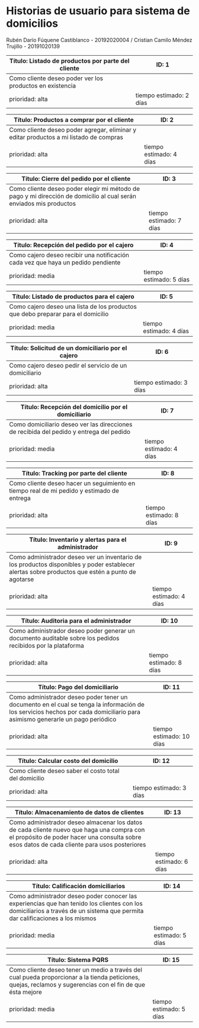 # Historias de usuario para sistema de domicilios
Rubén Darío Fúquene Castiblanco - 20192020004 / Cristian Camilo Méndez Trujillo - 20191020139

| Título: Listado de productos por parte del cliente  | ID: 1 |
| ------------- | ------------- |
| Como cliente deseo poder ver los productos en existencia |
| prioridad: alta  | tiempo estimado: 2 días |

| Título: Productos a comprar por el cliente  | ID: 2 |
| ------------- | ------------- |
| Como cliente deseo poder agregar, eliminar y editar productos a mi listado de compras |
| prioridad: alta  | tiempo estimado: 4 días |

| Título: Cierre del pedido por el cliente  | ID: 3 |
| ------------- | ------------- |
| Como cliente deseo poder elegir mi método de pago y mi dirección de domicilio al cual serán enviados mis productos |
| prioridad: alta  | tiempo estimado: 7 días |

| Título: Recepción del pedido por el cajero | ID: 4 |
| ------------- | ------------- |
| Como cajero deseo recibir una notificación cada vez que haya un pedido pendiente |
| prioridad: media  | tiempo estimado: 5 días |

| Título: Listado de productos para el cajero | ID: 5 |
| ------------- | ------------- |
| Como cajero deseo una lista de los productos que debo preparar para el domicilio |
| prioridad: media  | tiempo estimado: 4 días |

| Título: Solicitud de un domiciliario por el cajero | ID: 6 |
| ------------- | ------------- |
| Como cajero deseo pedir el servicio de un domiciliario |
| prioridad: alta  | tiempo estimado: 3 días |

| Título: Recepción del domicilio por el domiciliario | ID: 7 |
| ------------- | ------------- |
| Como domiciliario deseo ver las direcciones de recibida del pedido y entrega del pedido |
| prioridad: media  | tiempo estimado: 4 días |

| Título: Tracking por parte del cliente | ID: 8 |
| ------------- | ------------- |
| Como cliente deseo hacer un seguimiento en tiempo real de mi pedido y estimado de entrega |
| prioridad: alta  | tiempo estimado: 8 días |

| Título: Inventario y alertas para el administrador | ID: 9 |
| ------------- | ------------- |
| Como administrador deseo ver un inventario de los productos disponibles y poder establecer alertas sobre productos que estén a punto de agotarse |
| prioridad: alta  | tiempo estimado: 4 días |

| Título: Auditoria para el administrador | ID: 10 |
| ------------- | ------------- |
| Como administrador deseo poder generar un documento auditable sobre los pedidos recibidos por la plataforma |
| prioridad: alta  | tiempo estimado: 8 días |

| Título: Pago del domiciliario | ID: 11 |
| ------------- | ------------- |
| Como administrador deseo poder tener un documento en el cual se tenga la información de los servicios hechos por cada domiciliario para asimismo generarle un pago periódico |
| prioridad: alta  | tiempo estimado: 10 días |

| Título: Calcular costo del domicilio | ID: 12 |
| ------------- | ------------- |
| Como cliente deseo saber el costo total del domicilio |
| prioridad: alta  | tiempo estimado: 3 días |


| Título: Almacenamiento de datos de clientes | ID: 13 |
| ------------- | ------------- |
| Como administrador deseo almacenar los datos de cada cliente nuevo que haga una compra con el propósito de poder hacer una consulta sobre esos datos de cada cliente para usos posteriores |
| prioridad: alta  | tiempo estimado: 6 días |

| Título: Calificación domiciliarios | ID: 14 |
| ------------- | ------------- |
| Como administrador deseo poder conocer las experiencias que han tenido los clientes con los domiciliarios a través de un sistema que permita dar calificaciones a los mismos |
| prioridad: media  | tiempo estimado: 5 días |


| Título: Sistema PQRS | ID: 15 |
| ------------- | ------------- |
| Como cliente deseo tener un medio a través del cual pueda proporcionar a la tienda peticiones, quejas, reclamos y sugerencias con el fin de que ésta mejore |
| prioridad: media  | tiempo estimado: 5 días |
